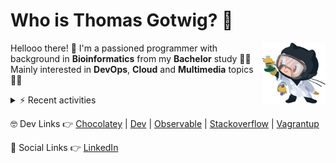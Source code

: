 # Who is Thomas Gotwig? 🤔

<img src="assets/octocat.webp" width="20%" align="right">

Hellooo there! 👋 I'm a passioned programmer with background in **Bioinformatics** from my **Bachelor** study 👨‍🎓 Mainly interested in **DevOps**, **Cloud** and **Multimedia** topics 🧑‍💻

<details>
  <summary>⚡️ Recent activities</summary>

  <!--RECENT_ACTIVITY:start-->
1. 📔 Created new repository [tgotwig/dotfiles](https://github.com/tgotwig/dotfiles)<br>
2. 💬 Commented on [#27](https://github.com/tgotwig/vidmerger/issues/27#issuecomment-2817331898) in [tgotwig/vidmerger](https://github.com/tgotwig/vidmerger)<br>
3. ✔️ Closed issue [#27](https://github.com/tgotwig/vidmerger/issues/27) in [tgotwig/vidmerger](https://github.com/tgotwig/vidmerger)<br>
4. 💬 Commented on [#12](https://github.com/tgotwig/vidmerger/issues/12#issuecomment-2817093727) in [tgotwig/vidmerger](https://github.com/tgotwig/vidmerger)<br>
5. ✔️ Closed issue [#12](https://github.com/tgotwig/vidmerger/issues/12) in [tgotwig/vidmerger](https://github.com/tgotwig/vidmerger)<br>
6. 💬 Commented on [#39](https://github.com/tgotwig/vidmerger/issues/39#issuecomment-2817093274) in [tgotwig/vidmerger](https://github.com/tgotwig/vidmerger)<br>
7. ✔️ Closed issue [#39](https://github.com/tgotwig/vidmerger/issues/39) in [tgotwig/vidmerger](https://github.com/tgotwig/vidmerger)<br>
8. ✔️ Closed issue [#44](https://github.com/tgotwig/vidmerger/issues/44) in [tgotwig/vidmerger](https://github.com/tgotwig/vidmerger)<br>
9. ✔️ Closed issue [#51](https://github.com/tgotwig/vidmerger/issues/51) in [tgotwig/vidmerger](https://github.com/tgotwig/vidmerger)<br>
10. 🎉 Merged PR [#7](https://github.com/tgotwig/homebrew-linux-vidmerger/pull/7) in [tgotwig/homebrew-linux-vidmerger](https://github.com/tgotwig/homebrew-linux-vidmerger)<br>
11. 🎉 Merged PR [#8](https://github.com/tgotwig/homebrew-vidmerger/pull/8) in [tgotwig/homebrew-vidmerger](https://github.com/tgotwig/homebrew-vidmerger)<br>
12. ✌️ Released [🎉 0.4.0](https://github.com/tgotwig/vidmerger/releases/tag/0.4.0) in [tgotwig/vidmerger](https://github.com/tgotwig/vidmerger)<br>
13. 💪 Opened PR [#7](https://github.com/tgotwig/homebrew-linux-vidmerger/pull/7) in [tgotwig/homebrew-linux-vidmerger](https://github.com/tgotwig/homebrew-linux-vidmerger)<br>
14. 💪 Opened PR [#8](https://github.com/tgotwig/homebrew-vidmerger/pull/8) in [tgotwig/homebrew-vidmerger](https://github.com/tgotwig/homebrew-vidmerger)<br>
15. 📖 Created new wiki page [Home](https://github.com/tgotwig/vidmerger/wiki/Home) in [tgotwig/vidmerger](https://github.com/tgotwig/vidmerger)<br>
16. 📖 Created new wiki page [🏡-Home](https://github.com/tgotwig/vidmerger/wiki/%F0%9F%8F%A1-Home) in [tgotwig/vidmerger](https://github.com/tgotwig/vidmerger)<br>
17. 🎉 Merged PR [#65](https://github.com/tgotwig/vidmerger/pull/65) in [tgotwig/vidmerger](https://github.com/tgotwig/vidmerger)<br>
18. 💬 Commented on [#44](https://github.com/tgotwig/vidmerger/issues/44#issuecomment-2816647157) in [tgotwig/vidmerger](https://github.com/tgotwig/vidmerger)<br>
19. ❗️ Opened issue [#66](https://github.com/tgotwig/vidmerger/issues/66) in [tgotwig/vidmerger](https://github.com/tgotwig/vidmerger)<br>
20. 🔴 Requested changes in [#65](https://github.com/tgotwig/vidmerger/pull/65#pullrequestreview-2779909282) in [tgotwig/vidmerger](https://github.com/tgotwig/vidmerger)<br>
21. 💬 Commented on [#65](https://github.com/tgotwig/vidmerger/pull/65#discussion_r2050863541) in [tgotwig/vidmerger](https://github.com/tgotwig/vidmerger)<br>
22. 💬 Commented on [#65](https://github.com/tgotwig/vidmerger/pull/65#discussion_r2050862114) in [tgotwig/vidmerger](https://github.com/tgotwig/vidmerger)<br>
23. 💬 Commented on [#53](https://github.com/tgotwig/vidmerger/issues/53#issuecomment-2815287485) in [tgotwig/vidmerger](https://github.com/tgotwig/vidmerger)<br>
24. 💬 Commented on [#36](https://github.com/tgotwig/vidmerger/pull/36#issuecomment-2804249335) in [tgotwig/vidmerger](https://github.com/tgotwig/vidmerger)<br>
25. ❌ Closed PR [#36](https://github.com/tgotwig/vidmerger/pull/36) in [tgotwig/vidmerger](https://github.com/tgotwig/vidmerger)<br>
26. 🎉 Merged PR [#61](https://github.com/tgotwig/vidmerger/pull/61) in [tgotwig/vidmerger](https://github.com/tgotwig/vidmerger)<br>
<!--RECENT_ACTIVITY:end-->
</details>

🤓 Dev Links 👉 [Chocolatey](https://community.chocolatey.org/profiles/tgotwig) | [Dev](https://dev.to/tgotwig) | [Observable](https://observablehq.com/@tgotwig?tab=profile) | [Stackoverflow](https://stackoverflow.com/users/6244047/thomas-gotwig?tab=profile) | [Vagrantup](https://app.vagrantup.com/tomisia)

🍻 Social Links 👉 [LinkedIn](https://www.linkedin.com/in/tgotwig)
